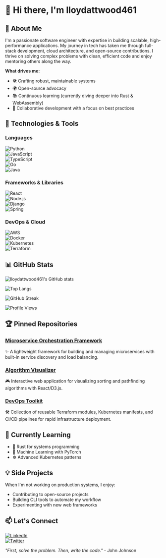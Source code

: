# 👋 Hi there, I'm lloydattwood461  

## 🚀 About Me  
I'm a passionate software engineer with expertise in building scalable, high-performance applications. My journey in tech has taken me through full-stack development, cloud architecture, and open-source contributions. I thrive on solving complex problems with clean, efficient code and enjoy mentoring others along the way.  

**What drives me:**  
- 🛠️ Crafting robust, maintainable systems  
- 🌍 Open-source advocacy  
- 📚 Continuous learning (currently diving deeper into Rust & WebAssembly)  
- 🤝 Collaborative development with a focus on best practices  

## 🔧 Technologies & Tools  

### Languages  
![Python](https://img.shields.io/badge/-Python-3776AB?style=flat&logo=python&logoColor=white)  
![JavaScript](https://img.shields.io/badge/-JavaScript-F7DF1E?style=flat&logo=javascript&logoColor=black)  
![TypeScript](https://img.shields.io/badge/-TypeScript-3178C6?style=flat&logo=typescript&logoColor=white)  
![Go](https://img.shields.io/badge/-Go-00ADD8?style=flat&logo=go&logoColor=white)  
![Java](https://img.shields.io/badge/-Java-007396?style=flat&logo=java&logoColor=white)  

### Frameworks & Libraries  
![React](https://img.shields.io/badge/-React-61DAFB?style=flat&logo=react&logoColor=black)  
![Node.js](https://img.shields.io/badge/-Node.js-339933?style=flat&logo=node.js&logoColor=white)  
![Django](https://img.shields.io/badge/-Django-092E20?style=flat&logo=django&logoColor=white)  
![Spring](https://img.shields.io/badge/-Spring-6DB33F?style=flat&logo=spring&logoColor=white)  

### DevOps & Cloud  
![AWS](https://img.shields.io/badge/-AWS-232F3E?style=flat&logo=amazon-aws&logoColor=white)  
![Docker](https://img.shields.io/badge/-Docker-2496ED?style=flat&logo=docker&logoColor=white)  
![Kubernetes](https://img.shields.io/badge/-Kubernetes-326CE5?style=flat&logo=kubernetes&logoColor=white)  
![Terraform](https://img.shields.io/badge/-Terraform-623CE4?style=flat&logo=terraform&logoColor=white)  

## 📊 GitHub Stats  

![lloydattwood461's GitHub stats](https://github-readme-stats.vercel.app/api?username=lloydattwood461&show_icons=true&theme=radical)  

![Top Langs](https://github-readme-stats.vercel.app/api/top-langs/?username=lloydattwood461&layout=compact&theme=radical)  

![GitHub Streak](https://github-readme-streak-stats.herokuapp.com/?user=lloydattwood461&theme=radical)  

![Profile Views](https://komarev.com/ghpvc/?username=lloydattwood461&color=blueviolet)  

## 🏆 Pinned Repositories  

### [Microservice Orchestration Framework](https://github.com/lloydattwood461/microservice-orchestration)  
✨ A lightweight framework for building and managing microservices with built-in service discovery and load balancing.  

### [Algorithm Visualizer](https://github.com/lloydattwood461/algorithm-visualizer)  
🎮 Interactive web application for visualizing sorting and pathfinding algorithms with React/D3.js.  

### [DevOps Toolkit](https://github.com/lloydattwood461/devops-toolkit)  
🛠️ Collection of reusable Terraform modules, Kubernetes manifests, and CI/CD pipelines for rapid infrastructure deployment.  

## 🌱 Currently Learning  
- 🦀 Rust for systems programming  
- 🧠 Machine Learning with PyTorch  
- ☸️ Advanced Kubernetes patterns  

## 💡 Side Projects  
When I'm not working on production systems, I enjoy:  
- Contributing to open-source projects  
- Building CLI tools to automate my workflow  
- Experimenting with new web frameworks  

## 📫 Let's Connect  
[![LinkedIn](https://img.shields.io/badge/-LinkedIn-0077B5?style=flat&logo=linkedin&logoColor=white)](https://www.linkedin.com/in/lloydattwood461)  
[![Twitter](https://img.shields.io/badge/-Twitter-1DA1F2?style=flat&logo=twitter&logoColor=white)](https://twitter.com/lloydattwood461)  

*"First, solve the problem. Then, write the code."* - John Johnson
